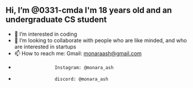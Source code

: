 Hi, I’m @0331-cmda
I'm 18 years old and an undergraduate CS student
- 
- 👀 I’m interested in coding
- 💞️ I’m looking to collaborate with people who are like minded, and who are interested in startups 
- 📫 How to reach me: Gmail: monaraash@gmail.com
-                    Instagram: @monara_ash
-                    discord: @monara_ash



